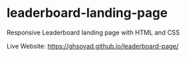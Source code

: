 # leaderboard-landing-page
Responsive Leaderboard landing page with HTML and CSS

Live Website: https://ghsoyad.github.io/leaderboard-page/